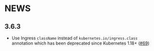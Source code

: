 # NEWS

## 3.6.3

- Use Ingress `className` instead of `kubernetes.io/ingress.class` annotation which has been deprecated since Kubernetes 1.18+ ([#69](https://github.com/apache/couchdb-helm/issues/69))
